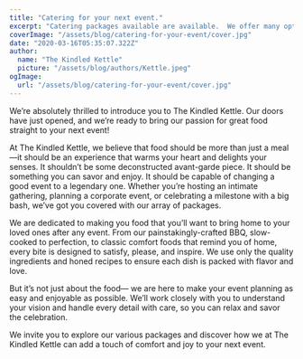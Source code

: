 ```yaml
---
title: "Catering for your next event."
excerpt: "Catering packages available are available.  We offer many options to choose from, or you can work with us to build your perfect meal.  To discuss your next event's menu, contact us at <a href=\"tel:+13374049710\" style=\"color:#999999\">337.404.9710</a>"
coverImage: "/assets/blog/catering-for-your-event/cover.jpg"
date: "2020-03-16T05:35:07.322Z"
author:
  name: "The Kindled Kettle"
  picture: "/assets/blog/authors/Kettle.jpeg"
ogImage:
  url: "/assets/blog/catering-for-your-event/cover.jpg"
---
```


We’re absolutely thrilled to introduce you to The Kindled Kettle. Our doors have just opened, and we’re ready to bring our passion for great food straight to your next event!

At The Kindled Kettle, we believe that food should be more than just a meal—it should be an experience that warms your heart and delights your senses. It shouldn’t be some deconstructed avant-garde piece. It should be something you can savor and enjoy. It should be capable of changing a good event to a legendary one. Whether you’re hosting an intimate gathering, planning a corporate event, or celebrating a milestone with a big bash, we’ve got you covered with our array of packages.

We are dedicated to making you food that you’ll want to bring home to your loved ones after any event. From our painstakingly-crafted BBQ, slow-cooked to perfection, to classic comfort foods that remind you of home, every bite is designed to satisfy, please, and inspire. We use only the quality ingredients and honed recipes to ensure each dish is packed with flavor and love.

But it’s not just about the food— we are here to make your event planning as easy and enjoyable as possible. We’ll work closely with you to understand your vision and handle every detail with care, so you can relax and savor the celebration. 

We invite you to explore our various packages and discover how we at The Kindled Kettle can add a touch of comfort and joy to your next event.
